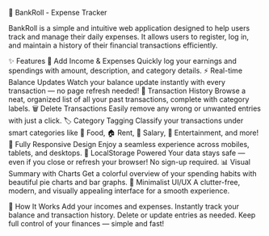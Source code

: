 💸 BankRoll - Expense Tracker


BankRoll is a simple and intuitive web application designed to help users track and manage their daily expenses. It allows users to register, log in, and maintain a history of their financial transactions efficiently.

✨ Features
📝 Add Income & Expenses
Quickly log your earnings and spendings with amount, description, and category details.
⚡ Real-time Balance Updates
Watch your balance update instantly with every transaction — no page refresh needed!
📜 Transaction History
Browse a neat, organized list of all your past transactions, complete with category labels.
🗑️ Delete Transactions
Easily remove any wrong or unwanted entries with just a click.
🏷️ Category Tagging
Classify your transactions under smart categories like 🛒 Food, 🏠 Rent, 💼 Salary, 🎉 Entertainment, and more!
📱 Fully Responsive Design
Enjoy a seamless experience across mobiles, tablets, and desktops.
💾 LocalStorage Powered
Your data stays safe — even if you close or refresh your browser! No sign-up required.
📊 Visual Summary with Charts
Get a colorful overview of your spending habits with beautiful pie charts and bar graphs.
🎨 Minimalist UI/UX
A clutter-free, modern, and visually appealing interface for a smooth experience.

🚀 How It Works
Add your incomes and expenses.
Instantly track your balance and transaction history.
Delete or update entries as needed.
Keep full control of your finances — simple and fast!
